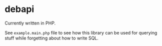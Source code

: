 # debapi

Currently written in PHP.

See `example.main.php` file to see how this library can be used for 
querying stuff while forgetting about how to write SQL.
